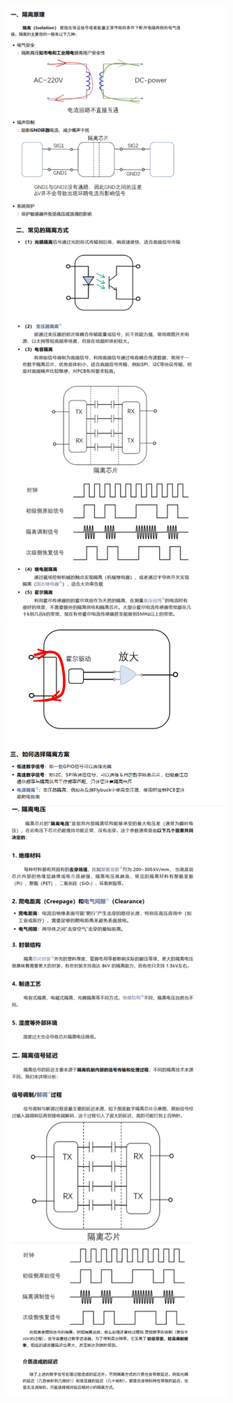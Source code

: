 ![](https://raw.githubusercontent.com/LeroyK111/pictureBed/master/20250805134536.png)
![](https://raw.githubusercontent.com/LeroyK111/pictureBed/master/20250805134647.png)
![](https://raw.githubusercontent.com/LeroyK111/pictureBed/master/20250805134718.png)
![](https://raw.githubusercontent.com/LeroyK111/pictureBed/master/20250805134851.png)
![](https://raw.githubusercontent.com/LeroyK111/pictureBed/master/20250805134940.png)



